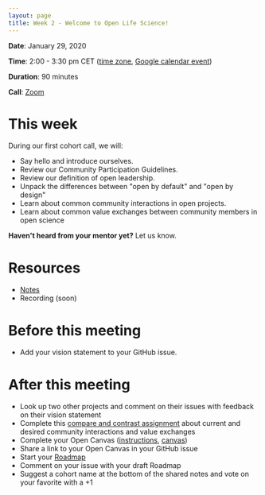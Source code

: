 ```yaml
---
layout: page
title: Week 2 - Welcome to Open Life Science!
---
```


**Date**: January 29, 2020

**Time**: 2:00 - 3:30 pm CET ([time zone](https://arewemeetingyet.com/Berlin/2020-01-29/14:00/OLS-1%20Cohort%20Call%20(Week%201)), [Google calendar event](https://calendar.google.com/event?action=TEMPLATE&tmeid=NmIzdWlmZTR2cG9uaXU5a2IxcGVvMm5icG8gbjNycWh2dWZmMDVvamtsMG9wZnN2aDQ5ZmtAZw&tmsrc=n3rqhvuff05ojkl0opfsvh49fk%40group.calendar.google.com))

**Duration**: 90 minutes

**Call**: [Zoom](https://zoom.us/meeting/542903040)

# This week

During our first cohort call, we will:
- Say hello and introduce ourselves.
- Review our Community Participation Guidelines.
- Review our definition of open leadership.
- Unpack the differences between "open by default" and "open by design"
- Learn about common community interactions in open projects.
- Learn about common value exchanges between community members in open science

**Haven't heard from your mentor yet?** Let us know.

# Resources

- [Notes](https://docs.google.com/document/d/1q9HnEKKX2y50JiovpTDaOziFI0iDmPGYxvelUXuES90/edit?usp=sharing)
- Recording (soon)

# Before this meeting

- Add your vision statement to your GitHub issue.

# After this meeting

- Look up two other projects and comment on their issues with feedback on their vision statement
- Complete this [compare and contrast assignment](https://docs.google.com/document/d/1ukvqDRIYfvCapVMdE5hWP-0MkLNJ9T65X43O7F336Ac/edit?usp=sharing) about current and desired community interactions and value exchanges
- Complete your Open Canvas ([instructions](https://mozilla.github.io/open-leadership-training-series/articles/opening-your-project/develop-an-open-project-strategy-with-open-canvas/), [canvas](https://docs.google.com/presentation/d/1MeJo0TyuMg_waLk1J4q9y1aAqKNMuRBlnmxEChSz-cQ/edit?usp=sharing))
- Share a link to your Open Canvas in your GitHub issue
- Start your [Roadmap](https://mozilla.github.io/open-leadership-training-series/articles/opening-your-project/start-your-project-roadmap/)
- Comment on your issue with your draft Roadmap
- Suggest a cohort name at the bottom of the shared notes and vote on your favorite with a +1